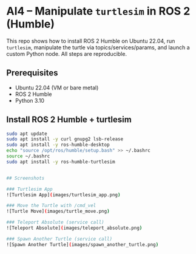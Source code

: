 # AI4 – Manipulate `turtlesim` in ROS 2 (Humble)

This repo shows how to install ROS 2 Humble on Ubuntu 22.04, run `turtlesim`, manipulate the turtle via topics/services/params, and launch a custom Python node. All steps are reproducible.

## Prerequisites
- Ubuntu 22.04 (VM or bare metal)
- ROS 2 Humble
- Python 3.10

## Install ROS 2 Humble + turtlesim
```bash
sudo apt update
sudo apt install -y curl gnupg2 lsb-release
sudo apt install -y ros-humble-desktop
echo "source /opt/ros/humble/setup.bash" >> ~/.bashrc
source ~/.bashrc
sudo apt install -y ros-humble-turtlesim


## Screenshots

### Turtlesim App
![Turtlesim App](images/turtlesim_app.png)

### Move the Turtle with /cmd_vel
![Turtle Move](images/turtle_move.png)

### Teleport Absolute (service call)
![Teleport Absolute](images/teleport_absolute.png)

### Spawn Another Turtle (service call)
![Spawn Another Turtle](images/spawn_another_turtle.png)

